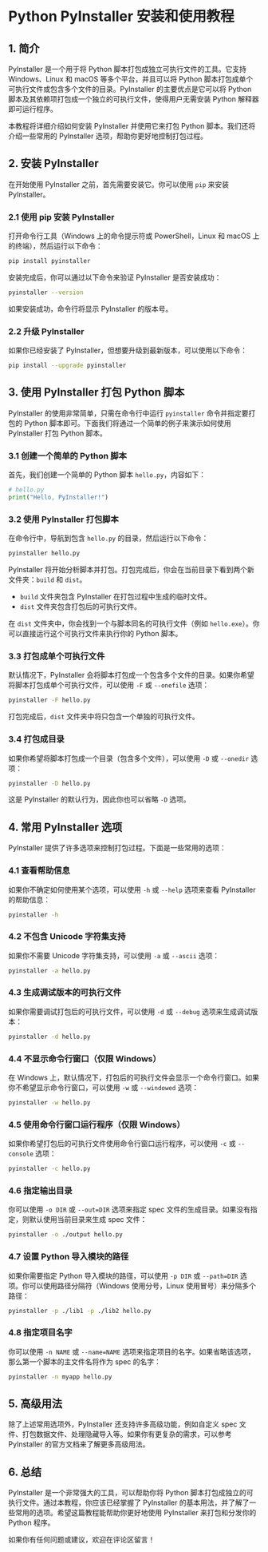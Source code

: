 # Python PyInstaller 安装和使用教程

## 1. 简介

PyInstaller 是一个用于将 Python 脚本打包成独立可执行文件的工具。它支持 Windows、Linux 和 macOS 等多个平台，并且可以将 Python 脚本打包成单个可执行文件或包含多个文件的目录。PyInstaller 的主要优点是它可以将 Python 脚本及其依赖项打包成一个独立的可执行文件，使得用户无需安装 Python 解释器即可运行程序。

本教程将详细介绍如何安装 PyInstaller 并使用它来打包 Python 脚本。我们还将介绍一些常用的 PyInstaller 选项，帮助你更好地控制打包过程。

## 2. 安装 PyInstaller

在开始使用 PyInstaller 之前，首先需要安装它。你可以使用 `pip` 来安装 PyInstaller。

### 2.1 使用 pip 安装 PyInstaller

打开命令行工具（Windows 上的命令提示符或 PowerShell，Linux 和 macOS 上的终端），然后运行以下命令：

```bash
pip install pyinstaller
```

安装完成后，你可以通过以下命令来验证 PyInstaller 是否安装成功：

```bash
pyinstaller --version
```

如果安装成功，命令行将显示 PyInstaller 的版本号。

### 2.2 升级 PyInstaller

如果你已经安装了 PyInstaller，但想要升级到最新版本，可以使用以下命令：

```bash
pip install --upgrade pyinstaller
```

## 3. 使用 PyInstaller 打包 Python 脚本

PyInstaller 的使用非常简单，只需在命令行中运行 `pyinstaller` 命令并指定要打包的 Python 脚本即可。下面我们将通过一个简单的例子来演示如何使用 PyInstaller 打包 Python 脚本。

### 3.1 创建一个简单的 Python 脚本

首先，我们创建一个简单的 Python 脚本 `hello.py`，内容如下：

```python
# hello.py
print("Hello, PyInstaller!")
```

### 3.2 使用 PyInstaller 打包脚本

在命令行中，导航到包含 `hello.py` 的目录，然后运行以下命令：

```bash
pyinstaller hello.py
```

PyInstaller 将开始分析脚本并打包。打包完成后，你会在当前目录下看到两个新文件夹：`build` 和 `dist`。

- `build` 文件夹包含 PyInstaller 在打包过程中生成的临时文件。
- `dist` 文件夹包含打包后的可执行文件。

在 `dist` 文件夹中，你会找到一个与脚本同名的可执行文件（例如 `hello.exe`）。你可以直接运行这个可执行文件来执行你的 Python 脚本。

### 3.3 打包成单个可执行文件

默认情况下，PyInstaller 会将脚本打包成一个包含多个文件的目录。如果你希望将脚本打包成单个可执行文件，可以使用 `-F` 或 `--onefile` 选项：

```bash
pyinstaller -F hello.py
```

打包完成后，`dist` 文件夹中将只包含一个单独的可执行文件。

### 3.4 打包成目录

如果你希望将脚本打包成一个目录（包含多个文件），可以使用 `-D` 或 `--onedir` 选项：

```bash
pyinstaller -D hello.py
```

这是 PyInstaller 的默认行为，因此你也可以省略 `-D` 选项。

## 4. 常用 PyInstaller 选项

PyInstaller 提供了许多选项来控制打包过程。下面是一些常用的选项：

### 4.1 查看帮助信息

如果你不确定如何使用某个选项，可以使用 `-h` 或 `--help` 选项来查看 PyInstaller 的帮助信息：

```bash
pyinstaller -h
```

### 4.2 不包含 Unicode 字符集支持

如果你不需要 Unicode 字符集支持，可以使用 `-a` 或 `--ascii` 选项：

```bash
pyinstaller -a hello.py
```

### 4.3 生成调试版本的可执行文件

如果你需要调试打包后的可执行文件，可以使用 `-d` 或 `--debug` 选项来生成调试版本：

```bash
pyinstaller -d hello.py
```

### 4.4 不显示命令行窗口（仅限 Windows）

在 Windows 上，默认情况下，打包后的可执行文件会显示一个命令行窗口。如果你不希望显示命令行窗口，可以使用 `-w` 或 `--windowed` 选项：

```bash
pyinstaller -w hello.py
```

### 4.5 使用命令行窗口运行程序（仅限 Windows）

如果你希望打包后的可执行文件使用命令行窗口运行程序，可以使用 `-c` 或 `--console` 选项：

```bash
pyinstaller -c hello.py
```

### 4.6 指定输出目录

你可以使用 `-o DIR` 或 `--out=DIR` 选项来指定 spec 文件的生成目录。如果没有指定，则默认使用当前目录来生成 spec 文件：

```bash
pyinstaller -o ./output hello.py
```

### 4.7 设置 Python 导入模块的路径

如果你需要指定 Python 导入模块的路径，可以使用 `-p DIR` 或 `--path=DIR` 选项。你可以使用路径分隔符（Windows 使用分号，Linux 使用冒号）来分隔多个路径：

```bash
pyinstaller -p ./lib1 -p ./lib2 hello.py
```

### 4.8 指定项目名字

你可以使用 `-n NAME` 或 `--name=NAME` 选项来指定项目的名字。如果省略该选项，那么第一个脚本的主文件名将作为 spec 的名字：

```bash
pyinstaller -n myapp hello.py
```

## 5. 高级用法

除了上述常用选项外，PyInstaller 还支持许多高级功能，例如自定义 spec 文件、打包数据文件、处理隐藏导入等。如果你有更复杂的需求，可以参考 PyInstaller 的官方文档来了解更多高级用法。

## 6. 总结

PyInstaller 是一个非常强大的工具，可以帮助你将 Python 脚本打包成独立的可执行文件。通过本教程，你应该已经掌握了 PyInstaller 的基本用法，并了解了一些常用的选项。希望这篇教程能帮助你更好地使用 PyInstaller 来打包和分发你的 Python 程序。

如果你有任何问题或建议，欢迎在评论区留言！
